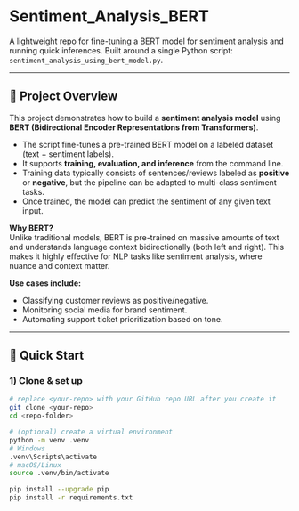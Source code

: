 # Sentiment_Analysis_BERT

A lightweight repo for fine-tuning a BERT model for sentiment analysis and running quick inferences. Built around a single Python script: `sentiment_analysis_using_bert_model.py`.

---

## 📖 Project Overview  

This project demonstrates how to build a **sentiment analysis model** using **BERT (Bidirectional Encoder Representations from Transformers)**.  

- The script fine-tunes a pre-trained BERT model on a labeled dataset (text + sentiment labels).  
- It supports **training, evaluation, and inference** from the command line.  
- Training data typically consists of sentences/reviews labeled as **positive** or **negative**, but the pipeline can be adapted to multi-class sentiment tasks.  
- Once trained, the model can predict the sentiment of any given text input.  

**Why BERT?**  
Unlike traditional models, BERT is pre-trained on massive amounts of text and understands language context bidirectionally (both left and right). This makes it highly effective for NLP tasks like sentiment analysis, where nuance and context matter.  

**Use cases include:**  
- Classifying customer reviews as positive/negative.  
- Monitoring social media for brand sentiment.  
- Automating support ticket prioritization based on tone.  

---

## 🚀 Quick Start

### 1) Clone & set up
```bash
# replace <your-repo> with your GitHub repo URL after you create it
git clone <your-repo>
cd <repo-folder>

# (optional) create a virtual environment
python -m venv .venv
# Windows
.venv\Scripts\activate
# macOS/Linux
source .venv/bin/activate

pip install --upgrade pip
pip install -r requirements.txt
